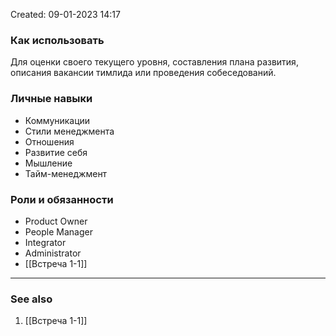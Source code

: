 Created: 09-01-2023 14:17

### Как использовать
Для оценки своего текущего уровня, составления плана развития, описания вакансии тимлида или проведения собеседований. 

### Личные навыки
- Коммуникации
- Стили менеджмента
- Отношения
- Развитие себя
- Мышление
- Тайм-менеджмент

### Роли и обязанности
- Product Owner
- People Manager 
- Integrator
- Administrator
- [[Встреча 1-1]] 
__________
### See also
1. [[Встреча 1-1]] 